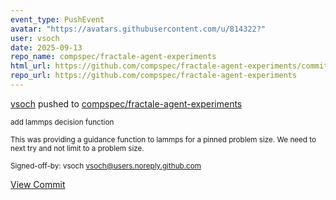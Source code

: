 ```yaml
---
event_type: PushEvent
avatar: "https://avatars.githubusercontent.com/u/814322?"
user: vsoch
date: 2025-09-13
repo_name: compspec/fractale-agent-experiments
html_url: https://github.com/compspec/fractale-agent-experiments/commit/b72612bab333a7179a8292ad13a95fe648ce02c6
repo_url: https://github.com/compspec/fractale-agent-experiments
---
```


<a href='https://github.com/vsoch' target='_blank'>vsoch</a> pushed to <a href='https://github.com/compspec/fractale-agent-experiments' target='_blank'>compspec/fractale-agent-experiments</a>

<small>add lammps decision function

This was providing a guidance function to lammps for a pinned
problem size. We need to next try and not limit to a problem size.

Signed-off-by: vsoch <vsoch@users.noreply.github.com></small>

<a href='https://github.com/compspec/fractale-agent-experiments/commit/b72612bab333a7179a8292ad13a95fe648ce02c6' target='_blank'>View Commit</a>